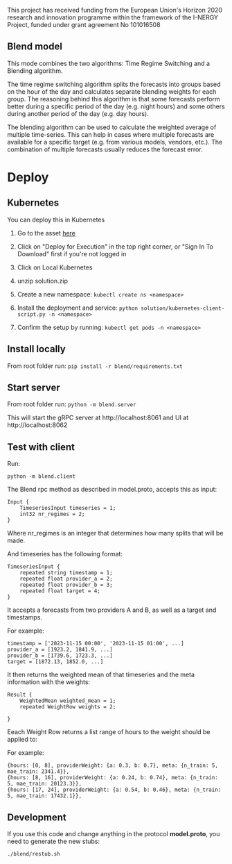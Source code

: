 
This project has received funding from the European Union's Horizon 2020 research and innovation programme within the framework of the I-NERGY Project, funded under grant agreement No 101016508

## Blend model

This mode combines the two algorithms: Time Regime Switching and a Blending algorithm.

The time regime switching algorithm splits the forecasts into groups based on the hour of the day and calculates separate blending weights for each group. The reasoning behind this algorithm is that some forecasts perform better during a specific period of the day (e.g. night hours) and some others during another period of the day (e.g. day hours).

The blending algorithm can be used to calculate the weighted average of multiple time-series. This can help in cases where multiple forecasts are available for a specific target (e.g. from various models, vendors, etc.). The combination of multiple forecasts usually reduces the forecast error.


# Deploy

## Kubernetes
You can deploy this in Kubernetes

1. Go to the asset [here](https://aiexp.ai4europe.eu/#/marketSolutions?solutionId=66612c50-ad86-4c96-8913-74d5d050f162&revisionId=03a1e104-6e93-409a-8da9-9f9f58dc29f5&parentUrl=mymodel#md-model-detail-template)

2. Click on "Deploy for Execution" in the top right corner, or "Sign In To Download" first if you're not logged in

3. Click on Local Kubernetes

4. unzip solution.zip

5. Create a new namespace: ``kubectl create ns <namespace>``

6. Install the deployment and service: ``python solution/kubernetes-client-script.py -n <namespace>``

7. Confirm the setup by running: ``kubectl get pods -n <namespace>``


## Install locally
From root folder run:
``pip install -r blend/requirements.txt``

## Start server
From root folder run:
``python -m blend.server``

This will start the gRPC server at http://localhost:8061 and UI at http://localhost:8062



## Test with client


Run:

``python -m blend.client``

The Blend rpc method as described in model.proto, accepts this as input:

```
Input {
    TimeseriesInput timeseries = 1;
    int32 nr_regimes = 2;
}
```

Where nr_regimes is an integer that determines how many splits that will be made. 

And timeseries has the following format:

```
TimeseriesInput {
    repeated string timestamp = 1;
    repeated float provider_a = 2;
    repeated float provider_b = 3;
    repeated float target = 4;
}
```

It accepts a forecasts from two providers A and B, as well as a target and timestamps.

For example:

```
timestamp = ['2023-11-15 00:00', '2023-11-15 01:00', ...]
provider_a = [1923.2, 1841.9, ...]
provider_b = [1739.6, 1723.3, ...]
target = [1872.13, 1852.0, ...]
```

It then returns the weighted mean of that timeseries and the meta information with the weights:

```
Result {
    WeightedMean weighted_mean = 1;
    repeated WeightRow weights = 2;

}
```

Eeach Weight Row returns a list range of hours to the weight should be applied to:

For example:
```
{hours: [0, 8], providerWeight: {a: 0.3, b: 0.7}, meta: {n_train: 5, mae_train: 2341.4}},
{hours: [8, 16], providerWeight: {a: 0.24, b: 0.74}, meta: {n_train: 5, mae_train: 20123.3}},
{hours: [17, 24], providerWeight: {a: 0.54, b: 0.46}, meta: {n_train: 5, mae_train: 17432.1}},
```



## Development

If you use this code and change anything in the protocol **model.proto**, you need to generate the new stubs:

```
./blend/restub.sh
```


